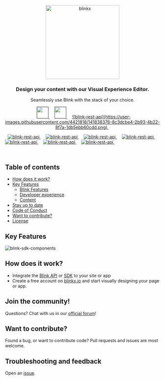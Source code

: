 <br />
<p align="center">
  <img alt="blinkx" src="https://cdn.blinkcms.com/blink/blinkxlogo.png" width="240"/>
</p>

<h3 align="center">
  Design your content with our Visual Experience Editor.
</h3>
<p align="center">
  Seamlessly use Blink with the stack of your choice.
</p>



<p align="center" valign="middle">
  &nbsp; <a title="REST API" target="_blank" href="">
    <img width="38" src="https://user-images.githubusercontent.com/4421818/141838376-8c3dcbe4-2b93-4b22-8f7a-1db5ebb60cdd.png" />
  </a>&nbsp;
  &nbsp; <a title="GraphQL"  target="_blank" href="">
    <img width="38" src="https://user-images.githubusercontent.com/4421818/141838819-3226672f-f6b2-4a7f-8fb1-6b4c7f366c4b.png" />
  </a>&nbsp;
  &nbsp; <a title="Shopify"  target="_blank" href="">
   ![blink-rest-api](https://user-images.githubusercontent.com/4421818/141838376-8c3dcbe4-2b93-4b22-8f7a-1db5ebb60cdd.png) 
  </a>&nbsp;
 
  &nbsp; <a title="React"  target="_blank" href="">
  ![blink-rest-api](https://user-images.githubusercontent.com/4421818/141838376-8c3dcbe4-2b93-4b22-8f7a-1db5ebb60cdd.png)
  </a>&nbsp;
  &nbsp; <a title="Next.js"  target="_blank" href="">
    ![blink-rest-api](https://user-images.githubusercontent.com/4421818/141838376-8c3dcbe4-2b93-4b22-8f7a-1db5ebb60cdd.png)
  </a>&nbsp;
  &nbsp; <a title="Gatsby"  target="_blank" href="">
   ![blink-rest-api](https://user-images.githubusercontent.com/4421818/141838376-8c3dcbe4-2b93-4b22-8f7a-1db5ebb60cdd.png)
  </a>&nbsp;
  &nbsp; <a title="Vue"  target="_blank" href="">
   ![blink-rest-api](https://user-images.githubusercontent.com/4421818/141838376-8c3dcbe4-2b93-4b22-8f7a-1db5ebb60cdd.png)
  </a>&nbsp;
  &nbsp; <a title="Nuxt"  target="_blank" href="">
    ![blink-rest-api](https://user-images.githubusercontent.com/4421818/141838376-8c3dcbe4-2b93-4b22-8f7a-1db5ebb60cdd.png)
  </a>&nbsp;
  &nbsp; <a title="Angular"  target="_blank" href="">
    ![blink-rest-api](https://user-images.githubusercontent.com/4421818/141838376-8c3dcbe4-2b93-4b22-8f7a-1db5ebb60cdd.png)
  </a>&nbsp;
  &nbsp; <a title="Webcomponents"  target="_blank" href="">
    ![blink-rest-api](https://user-images.githubusercontent.com/4421818/141838376-8c3dcbe4-2b93-4b22-8f7a-1db5ebb60cdd.png)
  </a>&nbsp;
</p>

<br />

## Table of contents

- [How does it work?](#how-does-it-work)
- [Key Features](#key-features)
  - [Blink Features](#)
  - [Developer experience](#developer-experience)
  - [Content](#-content)
- [Stay up to date](#stay-up-to-date)
- [Code of Conduct](#code-of-conduct)
- [Want to contribute?](#want-to-contribute)
- [License](#license)

## Key Features

![blink-sdk-components](https://user-images.githubusercontent.com/4421818/141836560-655a5f40-a1d3-498e-adec-1a2b2ad7a446.png)

## How does it work?

- Integrate the [Blink API](https://blinkx.io/api-browser) or [SDK](https://www.npmjs.com/package/blinkx.io) to your site or app
- Create a free account on [blinkx.io](https://blinkx.io/signup) and start visually designing your page or app.

## Join the community!

Questions? Chat with us in our [official forum](https://discord.gg/6rTSFY95)!

## Want to contribute?

Found a bug, or want to contribute code? Pull requests and issues are most welcome.

## Troubleshooting and feedback

Open an [issue](https://github.com/Blinkx-IO/blink/issues).
